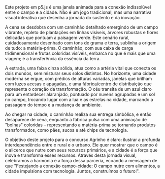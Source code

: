 Este projeto em p5.js é uma janela animada para a conexão indissolúvel entre o campo e a cidade. Não é um jogo tradicional, mas uma narrativa visual interativa que desenha a jornada do sustento e da inovação.

A cena se desdobra com um caminhão detalhado emergindo de um campo vibrante, repleto de plantações em linhas visíveis, árvores robustas e flores delicadas que pontuam a paisagem verde. Este cenário rural, cuidadosamente desenhado com tons de grama e terra, sublinha a origem de tudo: a matéria-prima. O caminhão, com sua caixa de carga tridimensional e frutas coloridas visíveis, embarca no que é mais que uma viagem; é a transferência da essência da terra.

A estrada, uma faixa cinza sólida, atua como a artéria vital que conecta os dois mundos, sem misturar seus solos distintos. No horizonte, uma cidade moderna se ergue, com prédios de alturas variadas, janelas que brilham com luzes acesas e apagadas, e uma fábrica/centro de distribuição que representa o coração da transformação. O céu transita de um azul claro para um entardecer alaranjado, pontuado por nuvens agrupadas e um sol no campo, trocando lugar com a lua e as estrelas na cidade, marcando a passagem do tempo e a mudança de ambiente.

Ao chegar na cidade, o caminhão realiza sua entrega simbólica, e então desaparece de cena, enquanto a fábrica pulsa com uma animação de "bolhas" coloridas – representando a matéria-prima se tornando produtos transformados, como pães, sucos e até chips de tecnologia.

O objetivo deste projeto para o concurso Agrinho é claro: ilustrar a profunda interdependência entre o rural e o urbano. Ele quer mostrar que o campo é o alicerce que nutre com seus recursos primários, e a cidade é a força que inova e transforma esses recursos. Através desta jornada visual, celebramos a harmonia e a força dessa parceria, ecoando a mensagem de que "Festejando a conexão campo-cidade: O campo nutre com alimentos, a cidade impulsiona com tecnologia. Juntos, construímos o futuro!".
